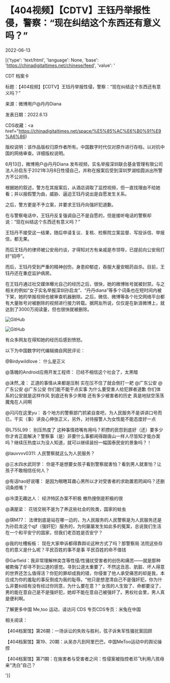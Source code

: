 # 【404视频】【CDTV】王钰丹举报性侵，警察：“现在纠结这个东西还有意义吗？”

2022-06-13

[{'type': 'text/html', 'language': None, 'base': 'https://chinadigitaltimes.net/chinese/feed', 'value': '





CDT 档案卡

标题：【404视频】【CDTV】王钰丹举报性侵，警察：“现在纠结这个东西还有意义吗？”

来源：微博用户@丹丹Diana

发表日期：2022.6.13

CDS收藏：<a href="https://chinadigitaltimes.net/space/%E5%85%AC%E6%B0%91%E9%A6%86)

版权说明：该作品版权归原作者所有。中国数字时代仅对原作进行存档，以对抗中国的网络审查。详细版权说明。





6月13日，微博用户@丹丹Diana 发布视频，实名举报深圳联合基金管理有限公司法人孙启东于2021年3月8日性侵自己，并称在报案后受到深圳罗湖桂圆派出所警方不公对待。

根据她的叙述，警方在其报案后，从酒店调取了监控视频，但一直找理由不给她看；并以报假警为由，威胁、逼迫王钰丹说出是自愿发生关系。

之后，警方更是不予立案，并要求王钰丹向强奸犯道歉。

在与警察电话中，王钰丹反复强调自己不是自愿的，但是接听电话的警察却说：“现在纠结这个东西还有意义吗？”

王钰丹不接受这一结果，随后申请复议、复核、检察院立案监督、写投诉信、举报信，都无果。

而后王钰丹的律师被公安局约谈，才得知对方有亲戚是市领导，已提前向公安局打好“招呼”。

而后，王钰丹受到严重的精神创伤，身患抑郁症，吞服大量安眠药自杀。目前，王钰丹还在重症监护病房。

在王钰丹通过社交媒体曝光自己的经历之后，很快，她的微博账号就被封禁。与之相关的例如“女子实名举报深圳孙启龙”、“丹丹diana”等多个词条也在短时间内被下架，她的举报视频也被审查机器删除。之后，微信、微博等各个社交网络平台都有大量账号对被删除的视频进行接力转载。据网友所说，仅仅是在新浪微博上，就达到了3000万阅读量，但也很快就被删除。

![GitHub](https://chinadigitaltimes.net/chinese/files/2022/06/IMG_8766.jpg)

![GitHub](https://chinadigitaltimes.net/chinese/files/2022/06/截屏2022-06-13-18.50.23.png)

有众多网友在得知她的经历后感到愤怒。

以下为中国数字时代编辑摘自网民评论：



@Birdywildlove： 什么是正义

@落魄的Android应用开发工程师： 已经不相信这个社会了，太黑暗

@沫然_凌： 正道的事情从来都是压制 实在压不住了就会倒打一耙 @广东公安 @广东公安 @广东公安 你们能不能干点实事 为什么要受害人给犯罪者道歉 你们体系的公安就是这样作风 到底还有多少黑暗 还有多少被害者的历史 真是地狱空荡荡 魔鬼在人间啊

@闪闪在这里yu： 各个地方的警察部门抓紧自查吧，为人民服务不是讲讲口号而已，干实（事）讲良心伸张正义，另外，对待报警人为女性能不能态度好一点

@L755L99： 别压热度了 这种事情捂嘴有用吗？积攒的民怨到底好（还）要多少你才肯正面解决？警察事（是）非要什么事都闹得跟唐山一样人尽皆知才能办案吗？继续压热度以为没人知道，就可以继续装扮一幅国泰民安的景象吗？！

@lauvvvv0311: 人民警察就这么为人民服务？

@三水四水武同学： 你是不是想要女孩子看到警察就害怕？看到男人就害怕？让孩子不敢相信任何人？

@有话hao好说噻： 是因为眼瞎耳聋心黑所以才对受害者的求助置若罔闻吗？还删词条捂嘴？

@冷漠无趣达人： 经济特区办案不积极 撤热搜倒是积极的很

@满屋梁： 花钱交税不是为了养这些社会的败类，国家的蛀虫

@琪M77： 法律到底是站在哪一边的，为人民服务的人民警察是为人民服务还是为孙启龙这个qjf（强奸犯）服务的，为何屡屡发生如此多的冤案，总说我们生活在一个和平安宁的国家，但我们老百姓是否安宁？

@我的吐槽板板： 现在大家申诉都得靠舆论这种方式了吗？那警察局 法院这些存在的意义是什么呢？平民百姓的事不是事 平民百姓的命不值钱

@Garfield：我非常理解林奕含等性侵/性骚扰受害者的创伤和痛苦——就是那种被欺侮了却寻不到公道的感觉。寻到公道太重要了，不然这丑恶、肮脏、坏人得意的世界还怎么值得活？你犯的罪却成我的错，你侵害了他人承受痛苦的却是我，本应成为你的羞耻的事反倒成为我的耻辱。“他只是想澄清自己不是强奸犯，你为什么非要纠结有没有经过你同意，为什么要在意？” 女孩的人生毁了、命都要没了，男的能在意自己是不是强奸犯，她却不能在意自己被强奸了。男权社会里，男人真是便利啊。



了解更多中国 Me,too 运动，请访问 CDS 专页CDS专页：米兔在中国

相关阅读：

【404档案馆】第26期：一场诉讼的失败与胜利，弦子诉朱军性骚扰案回顾



【404档案馆】第19、20期：从吴亦凡到阿里巴巴，中国MeToo运动中的舆论操控



【404档案馆】第71期：在施害者与受害者之间：性侵案被指控者邓飞利用八孩母亲“洗白”自己？



'}]